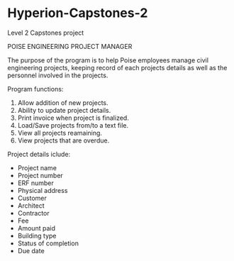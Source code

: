# Hyperion-Capstones-2
Level 2 Capstones project

POISE ENGINEERING PROJECT MANAGER

The purpose of the program is to help Poise employees manage civil engineering projects, keeping record of each projects details 
as well as the personnel involved in the projects.

Program functions:
1. Allow addition of new projects.
2. Ability to update project details.
3. Print invoice when project is finalized.
4. Load/Save projects from/to a text file.
5. View all projects reamaining.
6. View projects that are overdue.

Project details iclude:
- Project name
- Project number
- ERF number
- Physical address
- Customer
- Architect
- Contractor
- Fee
- Amount paid
- Building type
- Status of completion
- Due date

